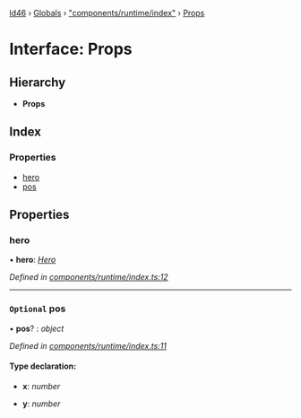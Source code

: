 [ld46](../README.md) › [Globals](../globals.md) › ["components/runtime/index"](../modules/_components_runtime_index_.md) › [Props](_components_runtime_index_.props.md)

# Interface: Props

## Hierarchy

* **Props**

## Index

### Properties

* [hero](_components_runtime_index_.props.md#hero)
* [pos](_components_runtime_index_.props.md#optional-pos)

## Properties

###  hero

• **hero**: *[Hero](_components_hero_index_.hero.md)*

*Defined in [components/runtime/index.ts:12](https://github.com/jrod-disco/ld46-keepalive/blob/0d14d56/src/components/runtime/index.ts#L12)*

___

### `Optional` pos

• **pos**? : *object*

*Defined in [components/runtime/index.ts:11](https://github.com/jrod-disco/ld46-keepalive/blob/0d14d56/src/components/runtime/index.ts#L11)*

#### Type declaration:

* **x**: *number*

* **y**: *number*

